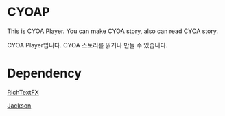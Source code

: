 # CYOAP
This is CYOA Player. You can make CYOA story, also can read CYOA story.

CYOA Player입니다. CYOA 스토리를 읽거나 만들 수 있습니다.

# Dependency
[RichTextFX](https://github.com/FXMisc/RichTextFX)

[Jackson](https://github.com/FasterXML/jackson)

